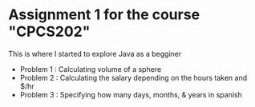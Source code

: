 # Assignment 1 for the course "CPCS202"

This is where I started to explore Java as a begginer

- Problem 1 : Calculating volume of a sphere
- Problem 2 : Calculating the salary depending on the hours taken and $/hr
- Problem 3 : Specifying how many days, months, & years in spanish
